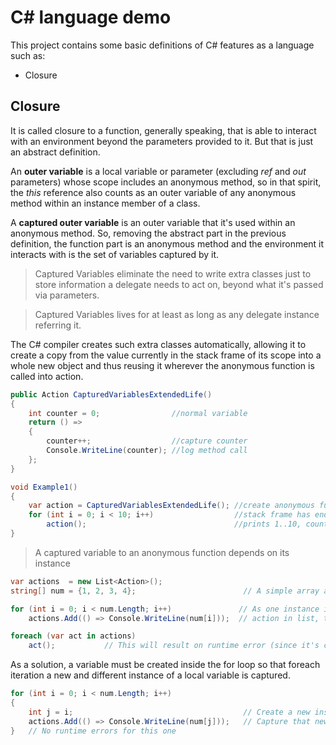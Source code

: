 # C# language demo

This project contains some basic definitions of C# features as a language such as:
  * Closure


## Closure

It is called closure to a function, generally speaking, that is able to interact with an environment beyond the parameters provided to it. But that is just an abstract definition.

An **outer variable** is a local variable or parameter (excluding *ref* and *out* parameters) whose scope includes an anonymous method, so in that spirit, the *this* reference also
counts as an outer variable of any anonymous method within an instance member of a class.

A **captured outer variable** is an outer variable that it's used within an anonymous method. So, removing the abstract part in the previous definition, the function part is an anonymous
method and the environment it interacts with is the set of variables captured by it.

> Captured Variables eliminate the need to write extra classes just to store information a delegate needs to act on, beyond what it's passed via parameters.

> Captured Variables lives for at least as long as any delegate instance referring it.

The C# compiler creates such extra classes automatically, allowing it to create a copy from the value currently in the stack frame of its scope into a whole new object and thus reusing it wherever the anonymous function is called into action.

~~~csharp
public Action CapturedVariablesExtendedLife()
{
    int counter = 0;                //normal variable
    return () =>
    {
        counter++;                  //capture counter
        Console.WriteLine(counter); //log method call
    };
}

void Example1()
{
    var action = CapturedVariablesExtendedLife(); //create anonymous function
    for (int i = 0; i < 10; i++)                  //stack frame has ended for above method
        action();                                 //prints 1..10, counter still lives
}
~~~

> A captured variable to an anonymous function depends on its instance

~~~csharp
var actions  = new List<Action>();
string[] num = {1, 2, 3, 4};                        // A simple array and a list of actions

for (int i = 0; i < num.Length; i++)               // As one instance is really the same foreach
    actions.Add(() => Console.WriteLine(num[i]));  // action in list, the i modified by the for loop

foreach (var act in actions)
    act();           // This will result on runtime error (since it's calling Console.WriteLine(num[4]))
~~~

As a solution, a variable must be created inside the for loop so that foreach iteration a new and different instance of a local variable is captured.

~~~csharp
for (int i = 0; i < num.Length; i++)
{
    int j = i;                                      // Create a new instance for the value of 'i'
    actions.Add(() => Console.WriteLine(num[j]));   // Capture that new instance instead
}   // No runtime errors for this one
~~~

